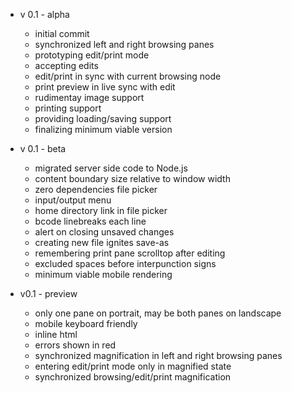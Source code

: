 - v 0.1 - alpha  
    - initial commit  
    - synchronized left and right browsing panes  
    - prototyping edit/print mode   
    - accepting edits  
    - edit/print in sync with current browsing node  
    - print preview in live sync with edit  
    - rudimentay image support  
    - printing support  
    - providing loading/saving support  
    - finalizing minimum viable version  

- v 0.1 - beta  
    - migrated server side code to Node.js  
    - content boundary size relative to window width  
    - zero dependencies file picker  
    - input/output menu  
    - home directory link in file picker  
    - bcode linebreaks each line  
    - alert on closing unsaved changes  
    - creating new file ignites save-as  
    - remembering print pane scrolltop after editing  
    - excluded spaces before interpunction signs  
    - minimum viable mobile rendering  

- v0.1 - preview  
    - only one pane on portrait, may be both panes on landscape  
    - mobile keyboard friendly  
    - inline html  
    - errors shown in red  
    - synchronized magnification in left and right browsing panes  
    - entering edit/print mode only in magnified state  
    - synchronized browsing/edit/print magnification  
